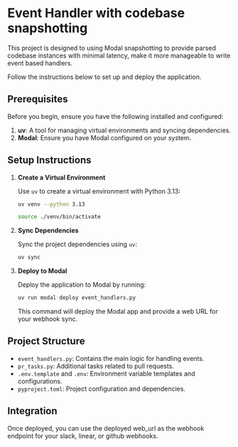 # Event Handler with codebase snapshotting

This project is designed to using Modal snapshotting to provide parsed codebase instances with minimal latency, make it more manageable to write event based handlers.

Follow the instructions below to set up and deploy the application.

## Prerequisites

Before you begin, ensure you have the following installed and configured:

1. **uv**: A tool for managing virtual environments and syncing dependencies.
1. **Modal**: Ensure you have Modal configured on your system.

## Setup Instructions

1. **Create a Virtual Environment**

   Use `uv` to create a virtual environment with Python 3.13:

   ```bash
   uv venv --python 3.13

   source ./venv/bin/activate
   ```

1. **Sync Dependencies**

   Sync the project dependencies using `uv`:

   ```bash
   uv sync
   ```

1. **Deploy to Modal**

   Deploy the application to Modal by running:

   ```bash
   uv run modal deploy event_handlers.py
   ```

   This command will deploy the Modal app and provide a web URL for your webhook sync.

## Project Structure

- `event_handlers.py`: Contains the main logic for handling events.
- `pr_tasks.py`: Additional tasks related to pull requests.
- `.env.template` and `.env`: Environment variable templates and configurations.
- `pyproject.toml`: Project configuration and dependencies.

## Integration

Once deployed, you can use the deployed web_url as the webhook endpoint for your slack, linear, or github webhooks.
